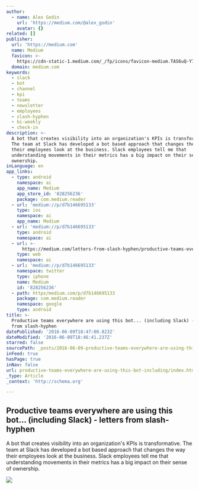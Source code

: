 ```yaml
---
author:
  - name: Alex Godin
    url: 'https://medium.com/@alex_godin'
    avatar: {}
related: []
publisher:
  url: 'https://medium.com'
  name: Medium
  favicon: >-
    https://cdn-static-1.medium.com/_/fp/icons/favicon-medium.TAS6uQ-Y7kcKgi0xjcYHXw.ico
  domain: medium.com
keywords:
  - slack
  - bot
  - channel
  - kpi
  - teams
  - newsletter
  - employees
  - slash-hyphen
  - bi-weekly
  - check-in
description: >-
  A bot that creates visibility into an organization's KPIs is transformative.
  The team at Slack has developed a bot based approach that changes the way
  their employees look at the business. Slack employees tell me that
  understanding movements in their metrics has a big impact on their sense of
  ownership.
inLanguage: en
app_links:
  - type: android
    namespace: ai
    app_name: Medium
    app_store_id: '828256236'
    package: com.medium.reader
  - url: 'medium://p/d7b146695133'
    type: ios
    namespace: ai
    app_name: Medium
  - url: 'medium://p/d7b146695133'
    type: android
    namespace: ai
  - url: >-
      https://medium.com/letters-from-slash-hyphen/productive-teams-everywhere-are-using-this-bot-including-slack-d7b146695133
    type: web
    namespace: ai
  - url: 'medium://p/d7b146695133'
    namespace: twitter
    type: iphone
    name: Medium
    id: '828256236'
  - path: https/medium.com/p/d7b146695133
    package: com.medium.reader
    namespace: google
    type: android
title: >-
  Productive teams everywhere are using this bot... (including Slack) - letters
  from slash-hyphen
datePublished: '2016-06-09T18:47:00.823Z'
dateModified: '2016-06-09T18:46:41.237Z'
starred: false
sourcePath: _posts/2016-06-09-productive-teams-everywhere-are-using-this-bot-including.md
inFeed: true
hasPage: true
inNav: false
url: productive-teams-everywhere-are-using-this-bot-including/index.html
_type: Article
_context: 'http://schema.org'

---
```

<article style=""><h1>Productive teams everywhere are using this bot... (including Slack) - letters from slash-hyphen</h1><p>A bot that creates visibility into an organization's KPIs is transformative. The team at Slack has developed a bot based approach that changes the way their employees look at the business. Slack employees tell me that understanding movements in their metrics has a big impact on their sense of ownership.</p><img src="https://cdn-images-1.medium.com/fit/c/60/60/1*ekLrq3UyK3Ke3Lq1bk4ufQ.jpeg" /></article>